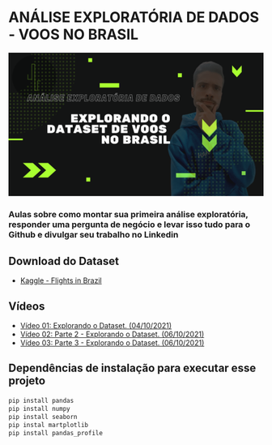 # ANÁLISE EXPLORATÓRIA DE DADOS - VOOS NO BRASIL

![](./img/capa.png)

### Aulas sobre como montar sua primeira análise exploratória, responder uma pergunta de negócio e levar isso tudo para o Github e divulgar seu trabalho no Linkedin


## Download do Dataset
* [Kaggle - Flights in Brazil](https://www.kaggle.com/ramirobentes/flights-in-brazil)



## Vídeos

* [Vídeo 01: Explorando o Dataset. (04/10/2021)](https://www.youtube.com/watch?v=zXM9tWoPfws)
* [Vídeo 02: Parte 2 - Explorando o Dataset. (06/10/2021)](https://www.youtube.com/watch?v=vp-fDGWrX48)
* [Vídeo 03: Parte 3 - Explorando o Dataset. (06/10/2021)](https://youtu.be/QW_jXsVPBIo)

## Dependências de instalação para executar esse projeto

```
pip install pandas
pip install numpy
pip install seaborn
pip instal martplotlib
pip install pandas_profile
```
